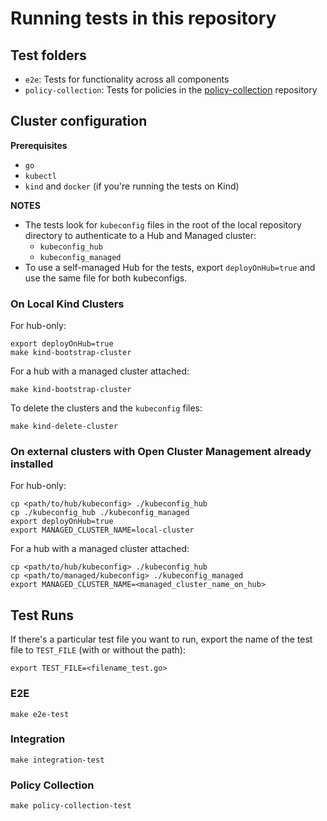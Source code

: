 # Running tests in this repository

## Test folders

 - `e2e`: Tests for functionality across all components
 - `policy-collection`: Tests for policies in the [policy-collection](https://github.com/stolostron/policy-collection) repository

## Cluster configuration

**Prerequisites**
- `go`
- `kubectl`
- `kind` and `docker` (if you're running the tests on Kind)

**NOTES**
- The tests look for `kubeconfig` files in the root of the local repository directory to authenticate to a Hub and Managed cluster:
  - `kubeconfig_hub`
  - `kubeconfig_managed`
- To use a self-managed Hub for the tests, export `deployOnHub=true` and use the same file for both kubeconfigs.

### On Local Kind Clusters

For hub-only:
```shell
export deployOnHub=true
make kind-bootstrap-cluster
```

For a hub with a managed cluster attached:
```shell
make kind-bootstrap-cluster
```

To delete the clusters and the `kubeconfig` files:
```shell
make kind-delete-cluster
```

### On external clusters with Open Cluster Management already installed

For hub-only:
```shell
cp <path/to/hub/kubeconfig> ./kubeconfig_hub
cp ./kubeconfig_hub ./kubeconfig_managed
export deployOnHub=true
export MANAGED_CLUSTER_NAME=local-cluster
```

For a hub with a managed cluster attached:
```shell
cp <path/to/hub/kubeconfig> ./kubeconfig_hub
cp <path/to/managed/kubeconfig> ./kubeconfig_managed
export MANAGED_CLUSTER_NAME=<managed_cluster_name_on_hub>
```

## Test Runs

If there's a particular test file you want to run, export the name of the test file to `TEST_FILE` (with or without the path):
```shell
export TEST_FILE=<filename_test.go>
```

### E2E

```shell
make e2e-test
```

### Integration

```shell
make integration-test
```


### Policy Collection

```shell
make policy-collection-test
```
